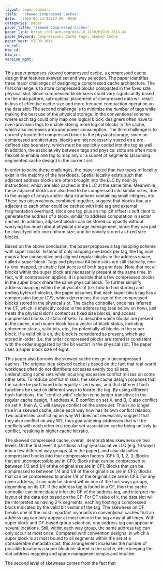 ```yaml
---
layout: paper-summary
title:  "Skewed Compressed Caches"
date:   2020-06-13 22:27:00 -0500
categories: paper
paper_title: "Skewed Compressed Caches"
paper_link: https://dl.acm.org/doi/10.1109/MICRO.2014.41
paper_keyword: Compression; Cache Tags; Skewed Cache
paper_year: MICRO 2014
rw_set:
htm_cd:
htm_cr:
version_mgmt:
---
```


This paper proposes skewed compressed cache, a compressed cache design that features skewed set and way selection.
The paper identifies three major challenges of designing a compressed cache architecture. The first challenge is to
store compressed blocks compacted in the fixed size physical slot. Since compressed block sizes could vary significantly
based on the data pattern, sub-optimal placement of compressed data will result in loss of effective cache size and 
more frequent compaction operation on the data slot. The second challenge is to minimize the number of tags while making
the best use of the physical storage. In the conventional scheme where each tag could only map one logical block, 
designers often have to over-provision tags to enable storing more logical blocks in the cache, which also increases
area and power consumption. The third challenge is to correctly locate the compressed block in the physical storage,
since on compressed architectures, blocks are not necessarily stored on a pre-defined size boundary, which must be
explicitly coded into the tag as well. In addition, the associativity between tags and physical slots are often more
flexible to enable one tag to map any or a subset of segments (assuming segmented cache design) in the current set.

In order to solve these challenges, the paper noted that two types of locality exist in the majority of the workloads.
Spatial locality exists such that adjacent address blocks are often brought into the LLC by near-by instructions, which
are also cached in the LLC at the same time. Meanwhile, these adjacent blocks are also tend to be compressed into similar
sizes, due to the usage of arrays and/or data structures containing small integers, etc.
These two observations, combined together, suggest that blocks that are adjacent to each other could be cached with little
tag and external fragmentation overhead, since one tag plus an implicit offset is sufficient to generate the address of 
a block, similar to address computation in sector caches. In addition, adjacent blocks can be stored compactly without 
worrying too much about physical storage management, since they can just be classifyed into one uniform size, and be 
naively stored as fixed size blocks.

Based on the above conclusion, the paper proposes a tag mapping scheme with super blocks. Instead of only mapping one 
block per tag, the tag now maps a few consecutive and aligned regular blocks in the address space, called a super block.
Tags and physical 64 byte slots are still statically, one-to-one mapped, to enable fast access of both tag and data.
Note that not all blocks within the super block are necessarily present at the same time. In fact, with compression
applied, it is possible that a few compressed blocks in the super block share the same physical block.
To further simplify address mapping within the physical slot (i.e. how to find starting and ending bytes of blocks),
the paper assumes that each super block tag has a compression factor (CF), which determines the size of the compressed blocks
stored in the physical slot. The cache controller, once has inferred the CF, which is implicitly coded in the address tag 
(see below on how), just treats the physical slot's content as fixed size blocks, and access compressed blocks at static 
offsets. To describe which blocks are present in the cache, each super block has a vector of block status, including coherence
states, valid bits, etc., for potentially all blocks in the super block.
If a valid bit is on, the block is considered as present, which are stored in-order (i.e. the order compressed blocks
are stored is consistent with the order suggested by the bit vector) in the physical slot.
The paper uses a super block size of eight.

This paper also borrows the skewed cache design in uncompressed caches. The original idea skewed cache is based on the 
fact that real-world workloads often do not distribute accesses evenly too all sets, underutilizing some sets while 
incurring excessive conflict misses on some other sets. To reduce conflict misses, the skew cache design proposes that
the cache be partitioned into equally sized ways, and that different hash functions be used on different ways to locate
the tag. By using different hash functions, the "conflict with" relation is no longer transitive: In the regular cache
design, if address A, B conflict on set X, and B, C also conflict on set X, then A, C will always conflict on the 
same set. This is no longer true in a skewed cache, since each way now has its own conflict relation. Two addresses
conflicting on way W1 does not necessarily suggest that they also conflict on way W2, thus guaranteeing addresses
that will be conflicts with each other in a regular set-associative cache being unlikely to conflict, resulting in
higher cache hit ratio. 

The skewed compressed cache, overall, demonstrates skewness on two levels. On the first level, it partitions a 
highly-associative LLC (e.g. 16 ways) into a few different way groups (4 in the paper), and also classifies compressed 
blocks into four compression factors (CF): 0, 1, 2, 3. Blocks that are uncompressible are in CF0; Blocks that can be compressed
to between 1/2 and 1/4 of the original size are in CF1; Blocks that can be compressed to between 1/4 and 1/8 of the original
size are in CF2; Blocks that can be compressed to under 1/8 of the original size are in CF3. For any given address, 
it can only be stored within one of the four ways groups, depending on its CF. If the address tag is found in a CF,
then the cache controller can immeidately infer the CF of the address tag, and interpret the layout of the data slot based
on the CF: For CF value of k, the data slot will be interpreted as having 2^k segments, eaching hosting a compressed
block indicated by the valid bit vector of the tag.
The skewness on CF breaks one of the most important invariants in conventional caches that an address tag can
only appear at most once in the tag array at all times. 
With super block and CF-based group selection, one address tag can appear in several locations. Still, within each way group,
the same address tag can only occur at most once.
Compared with convention designs, in which a super block is at most bound to all segments within the set at a considerable
metadata cost, this arrangement increases the number of possible locations a super block be stored in the cache, while 
keeping the slot address mapping and space managment simple and intuitive.

The second level of skewness comes from the fact that 
